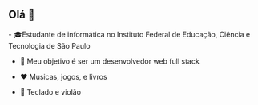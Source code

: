 <!-- ### Hi 👋 --->
 
<!--
**Caique-P/Caique-P** is a ✨ _special_ ✨ repository because its `README.md` (this file) appears on your GitHub profile.

Here are some ideas to get you started:

- 🔭 I’m currently working on ...
- 🌱 I’m currently learning ...
- 👯 I’m looking to collaborate on ...
- 🤔 I’m looking for help with ...
- 💬 Ask me about ...
- 📫 How to reach me: ...
- 😄 Pronouns: ...
- ⚡ Fun fact: ...
-->
<!---
- 📚I’m a student at the Federal Institute of Education Science and Technology of São Paulo (IFSP).
- <img src="https://cdn3.iconfinder.com/data/icons/logos-and-brands-adobe/512/267_Python-512.png" width=19px alt="🌱"> I’m currently learning more about Python and Gulp.js. <img src="https://res.cloudinary.com/practicaldev/image/fetch/s--guCYAAcB--/c_limit%2Cf_auto%2Cfl_progressive%2Cq_auto%2Cw_880/https://cdn-images-1.medium.com/max/1000/1%2AIGn5E-1wp5mQ2DHoevVCFA.png" width=22px alt="">
- You can see my projects in this profile.
<hr/>
<h3> Find me elsewhere 🌎  </h3>
--->
<!--- - <a href="https://www.linkedin.com/in/caiqueponjjar/"> <img src="https://imagens-revista-pro.vivadecora.com.br/uploads/2017/10/como-usar-o-linkedin-para-empresas.png" width=14px alt=""> LinkedIn</a> | <a href="https://wonderfulcaco.gamejolt.io"><img src="https://qikdownloads.com/wp-content/uploads/2017/01/Gmae_Jolt_Main2.png" width=14px alt=""> GameJolt </a> --->
<!--|<a href="https://twitter.com/WonderfulCaco"><img src="https://img.icons8.com/cotton/2x/twitter.png" width=14px alt="">Twitter </a> 
</center>---->

<!-- AQUI VAI SER O CONTEUDO DA PAGINA:--->
<h2>Olá 👋</h2>
- 🎓Estudante de informática no Instituto Federal de Educação, Ciência e Tecnologia de São Paulo

- 🎯 Meu objetivo é ser um desenvolvedor web full stack

- ❤️ Musicas, jogos, e livros

- 🎸 Teclado e violão
